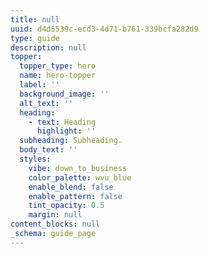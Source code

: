 ```yaml
---
title: null
uuid: d4d5539c-ecd3-4d71-b761-339bcfa282d9
type: guide
description: null
topper:
  topper_type: hero
  name: hero-topper
  label: ''
  background_image: ''
  alt_text: ''
  heading:
    - text: Heading
      highlight: ''
  subheading: Subheading.
  body_text: ''
  styles:
    vibe: down_to_business
    color_palette: wvu_blue
    enable_blend: false
    enable_pattern: false
    tint_opacity: 0.5
    margin: null
content_blocks: null
_schema: guide_page
---
```

